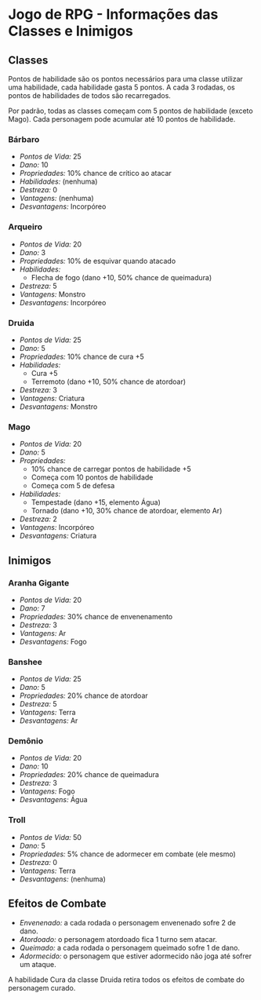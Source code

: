 # Jogo de RPG - Informações das Classes e Inimigos

## Classes

Pontos de habilidade são os pontos necessários para uma classe utilizar uma habilidade, cada habilidade gasta 5 pontos. A cada 3 rodadas, os pontos de habilidades de todos são recarregados.

Por padrão, todas as classes começam com 5 pontos de habilidade (exceto Mago). Cada personagem pode acumular até 10 pontos de habilidade.

### Bárbaro
- *Pontos de Vida:* 25
- *Dano:* 10
- *Propriedades:* 10% chance de crítico ao atacar
- *Habilidades:* (nenhuma)
- *Destreza:* 0
- *Vantagens:* (nenhuma)
- *Desvantagens:* Incorpóreo

### Arqueiro
- *Pontos de Vida:* 20
- *Dano:* 3
- *Propriedades:* 10% de esquivar quando atacado
- *Habilidades:*
  - Flecha de fogo (dano +10, 50% chance de queimadura)
- *Destreza:* 5
- *Vantagens:* Monstro
- *Desvantagens:* Incorpóreo

### Druida
- *Pontos de Vida:* 25
- *Dano:* 5
- *Propriedades:* 10% chance de cura +5
- *Habilidades:*
  - Cura +5
  - Terremoto (dano +10, 50% chance de atordoar)
- *Destreza:* 3
- *Vantagens:* Criatura
- *Desvantagens:* Monstro

### Mago
- *Pontos de Vida:* 20
- *Dano:* 5
- *Propriedades:*
  - 10% chance de carregar pontos de habilidade +5
  - Começa com 10 pontos de habilidade
  - Começa com 5 de defesa
- *Habilidades:*
  - Tempestade (dano +15, elemento Água)
  - Tornado (dano +10, 30% chance de atordoar, elemento Ar)
- *Destreza:* 2
- *Vantagens:* Incorpóreo
- *Desvantagens:* Criatura

## Inimigos

### Aranha Gigante
- *Pontos de Vida:* 20
- *Dano:* 7
- *Propriedades:* 30% chance de envenenamento
- *Destreza:* 3
- *Vantagens:* Ar
- *Desvantagens:* Fogo

### Banshee
- *Pontos de Vida:* 25
- *Dano:* 5
- *Propriedades:* 20% chance de atordoar
- *Destreza:* 5
- *Vantagens:* Terra
- *Desvantagens:* Ar

### Demônio
- *Pontos de Vida:* 20
- *Dano:* 10
- *Propriedades:* 20% chance de queimadura
- *Destreza:* 3
- *Vantagens:* Fogo
- *Desvantagens:* Água

### Troll
- *Pontos de Vida:* 50
- *Dano:* 5
- *Propriedades:* 5% chance de adormecer em combate (ele mesmo)
- *Destreza:* 0
- *Vantagens:* Terra
- *Desvantagens:* (nenhuma)

## Efeitos de Combate
- *Envenenado:* a cada rodada o personagem envenenado sofre 2 de dano.
- *Atordoado:* o personagem atordoado fica 1 turno sem atacar.
- *Queimado:* a cada rodada o personagem queimado sofre 1 de dano.
- *Adormecido:* o personagem que estiver adormecido não joga até sofrer um ataque.

A habilidade Cura da classe Druida retira todos os efeitos de combate do personagem curado.
